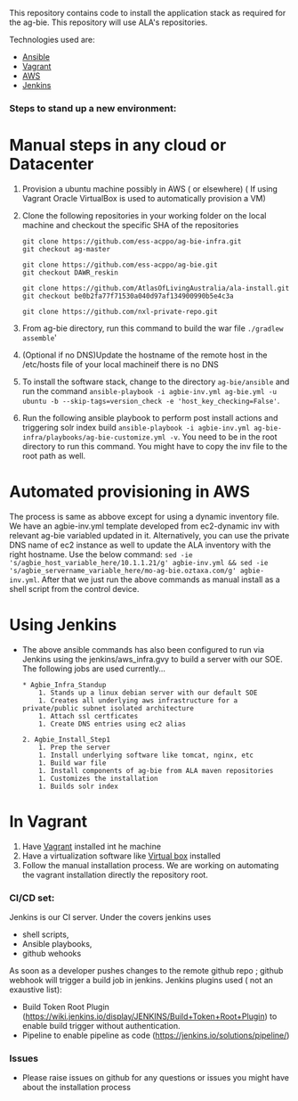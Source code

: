 This repository contains code to install the application stack as required for the ag-bie. This repository will use ALA's repositories.  

Technologies used are:
* [Ansible](https://www.ansible.com/)
* [Vagrant](https://www.vagrantup.com/)
* [AWS](https://aws.amazon.com/)
* [Jenkins](https://jenkins.io/)

### Steps to stand up a new environment: 

# Manual steps in any cloud or Datacenter
1. Provision a ubuntu machine possibly in AWS ( or elsewhere) ( If using Vagrant Oracle VirtualBox is used to automatically provision a VM) 
1. Clone the following repositories in your working folder on the local machine and checkout the specific SHA of the repositories

    ```
    git clone https://github.com/ess-acppo/ag-bie-infra.git
    git checkout ag-master

    git clone https://github.com/ess-acppo/ag-bie.git
    git checkout DAWR_reskin

    git clone https://github.com/AtlasOfLivingAustralia/ala-install.git
    git checkout be0b2fa77f71530a040d97af134900990b5e4c3a

    git clone https://github.com/nxl-private-repo.git
    ```
1. From ag-bie directory, run this command to build the war file `./gradlew assemble`'
1. (Optional if no DNS)Update the hostname of the remote host in the /etc/hosts file of your local machineif there is no DNS
1. To install the software stack, change to the directory `ag-bie/ansible` and run the command `ansible-playbook -i agbie-inv.yml ag-bie.yml -u ubuntu -b --skip-tags=version_check -e 'host_key_checking=False'`.
1. Run the following ansible playbook to perform post install actions and triggering solr index build `ansible-playbook -i agbie-inv.yml ag-bie-infra/playbooks/ag-bie-customize.yml -v`. You need to be in the root directory to run this command. You might have to copy the inv file to the root path as well.

# Automated provisioning in AWS
The process is same as abbove except for using a dynamic inventory file. We have an agbie-inv.yml template developed from ec2-dynamic inv with relevant ag-bie variabled updated in it. Alternatively, you can use the private DNS name of ec2 instance as well to update the ALA inventory with the right hostname. Use the below command:
`sed -ie 's/agbie_host_variable_here/10.1.1.21/g' agbie-inv.yml && sed -ie 's/agbie_servername_variable_here/mo-ag-bie.oztaxa.com/g' agbie-inv.yml`.
After that we just run the above commands as manual install as a shell script from the control device.

# Using Jenkins
* The above ansible commands has also been configured to run via Jenkins using the jenkins/aws_infra.gvy to build a server with our SOE. The following jobs are used currently...
    ```
    * Agbie_Infra_Standup
        1. Stands up a linux debian server with our default SOE
        1. Creates all underlying aws infrastructure for a private/public subnet isolated architecture
        1. Attach ssl certficates
        1. Create DNS entries using ec2 alias

    2. Agbie_Install_Step1
        1. Prep the server
        1. Install underlying software like tomcat, nginx, etc
        1. Build war file
        1. Install components of ag-bie from ALA maven repositories
        1. Customizes the installation
        1. Builds solr index
    ```

# In Vagrant
1. Have [Vagrant](https://www.vagrantup.com/) installed int he machine
1. Have a virtualization software like [Virtual box](https://www.virtualbox.org/) installed
1. Follow the manual installation process. We are working on automating the vagrant installation directly the repository root.

### CI/CD set:

Jenkins is our CI server. Under the covers jenkins uses 
* shell scripts, 
* Ansible playbooks, 
* github wehooks 

As soon as a developer pushes changes to the remote github repo ; github webhook will trigger a build job in jenkins. 
Jenkins plugins used ( not an exaustive list):
* Build Token Root Plugin (https://wiki.jenkins.io/display/JENKINS/Build+Token+Root+Plugin) to enable build trigger without authentication.
* Pipeline to enable pipeline as code (https://jenkins.io/solutions/pipeline/)

### Issues
* Please raise issues on github for any questions or issues you might have about the installation process
